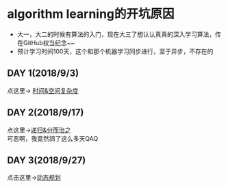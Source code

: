 # algorithm learning的开坑原因
-  大一，大二的时候有算法的入门，现在大三了想认认真真的深入学习算法，传在GitHub权当纪念~~
-  预计学习时间100天，这个和那个机器学习同步进行，至于异步，不存在的

## DAY 1(2018/9/3)
点这里->
[时间&空间复杂度](https://github.com/Cyberhan123/algorithm_learn/blob/master/day1/Space%26Time%20Complexity.md)
## DAY 2(2018/9/17)
点这里->[递归&分而治之](https://github.com/Cyberhan123/algorithm_learn/blob/master/day2/recursion%26Divide%20and%20conquer.md)
<br/>
可恶啊，我竟然鸽了这么多天QAQ

##  DAY 3(2018/9/27)
点击这里->[动态规划](https://github.com/Cyberhan123/algorithm_learn/blob/master/day2/recursion%26Divide%20and%20conquer.md)